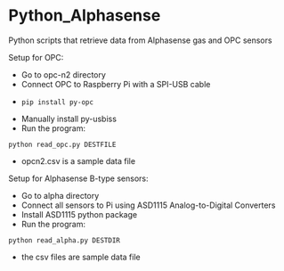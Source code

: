 # Python_Alphasense
Python scripts that retrieve data from Alphasense gas and OPC sensors

Setup for OPC:
* Go to opc-n2 directory
* Connect OPC to Raspberry Pi with a SPI-USB cable
* ~~~
  pip install py-opc
  ~~~
* Manually install py-usbiss
* Run the program: 
~~~
python read_opc.py DESTFILE
~~~
* opcn2.csv is a sample data file

Setup for Alphasense B-type sensors:
* Go to alpha directory
* Connect all sensors to Pi using ASD1115 Analog-to-Digital Converters
* Install ASD1115 python package
* Run the program: 
~~~
python read_alpha.py DESTDIR
~~~
* the csv files are sample data file
